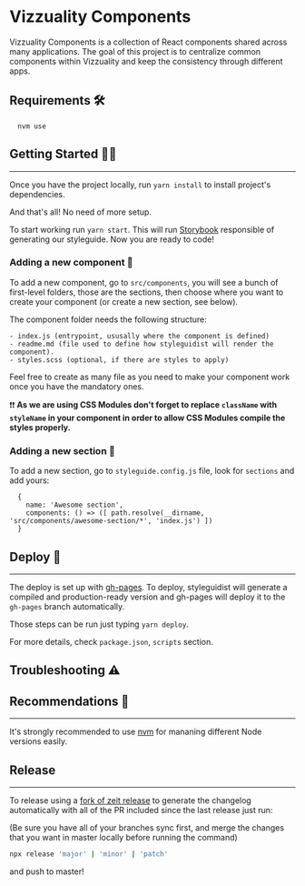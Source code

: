 # Vizzuality Components

Vizzuality Components is a collection of React components shared across many applications. The goal of this project is to centralize common components within Vizzuality and keep the consistency through different apps.

## Requirements 🛠️
```
  nvm use
```

## Getting Started 👨‍💻
---
Once you have the project locally, run `yarn install` to install project's dependencies.

And that's all! No need of more setup.

To start working run `yarn start`. This will run [Storybook](https://storybook.js.org) responsible of generating our styleguide. Now you are ready to code!


### Adding a new component 👾
To add a new component, go to `src/components`, you will see a bunch of first-level folders, those are the sections, then choose where you want to create your component (or create a new section, see below).

The component folder needs the following structure:
```
- index.js (entrypoint, ususally where the component is defined)
- readme.md (file used to define how styleguidist will render the component).
- styles.scss (optional, if there are styles to apply)
```

Feel free to create as many file as you need to make your component work once you have the mandatory ones.

❗❗ **As we are using CSS Modules don't forget to replace `className` with `styleName` in your component in order to allow CSS Modules compile
the styles properly.**

### Adding a new section 📜
To add a new section, go to `styleguide.config.js` file, look for `sections` and add yours:
```
  {
    name: 'Awesome section',
    components: () => ([ path.resolve(__dirname, 'src/components/awesome-section/*', 'index.js') ])
  }
```

## Deploy 🚀
---
The deploy is set up with [gh-pages](https://github.com/tschaub/gh-pages). To deploy, styleguidist will generate a compiled and production-ready version and gh-pages will deploy it to the `gh-pages` branch automatically.

Those steps can be run just typing `yarn deploy`.

For more details, check `package.json`, `scripts` section.

## Troubleshooting ⚠️

## Recommendations 🐰
---

It's strongly recommended to use [nvm](https://github.com/creationix/nvm) for mananing different Node versions easily.

## Release
---

To release using a [fork of zeit release](https://github.com/vizzuality/release) to generate the changelog automatically with all of the PR included since the last release just run:

(Be sure you have all of your branches sync first,
and merge the changes that you want in master locally before running the command)

```bash
npx release 'major' | 'minor' | 'patch'
```

and push to master!
